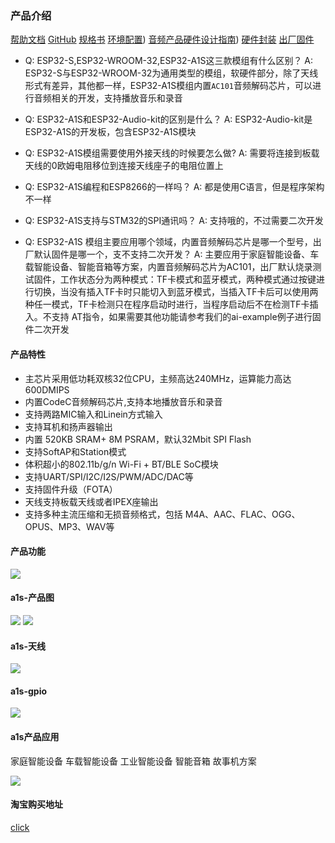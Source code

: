 ### 产品介绍

[帮助文档](https://docs.ai-thinker.com/esp32-a1s)
[GitHub](https://github.com/donny681/esp-adf.git)
[规格书](./esp32-a1s_product_specification_zh.pdf)
[环境配置](http://wiki.ai-thinker.com/esp32-a1s/env))
[音频产品硬件设计指南](./esp32_audio_design_guide.pdf))
[硬件封装](./esp32-a1s_module.rar)
[出厂固件](https://docs.ai-thinker.com/_media/esp32/boards/a1s_factory_firmware.zip)


* Q: ESP32-S,ESP32-WROOM-32,ESP32-A1S这三款模组有什么区别？
A: ESP32-S与ESP32-WROOM-32为通用类型的模组，软硬件部分，除了天线形式有差异，其他都一样，ESP32-A1S模组内置`AC101`音频解码芯片，可以进行音频相关的开发，支持播放音乐和录音

* Q: ESP32-A1S和ESP32-Audio-kit的区别是什么？
A: ESP32-Audio-kit是ESP32-A1S的开发板，包含ESP32-A1S模块

* Q: ESP32-A1S模组需要使用外接天线的时候要怎么做?
A: 需要将连接到板载天线的0欧姆电阻移位到连接天线座子的电阻位置上

* Q: ESP32-A1S编程和ESP8266的一样吗？ 
A: 都是使用C语言，但是程序架构不一样

* Q: ESP32-A1S支持与STM32的SPI通讯吗？
A: 支持哦的，不过需要二次开发

* Q: ESP32-A1S 模组主要应用哪个领域，内置音频解码芯片是哪一个型号，出厂默认固件是哪一个，支不支持二次开发？
A: 主要应用于家庭智能设备、车载智能设备、智能音箱等方案，内置音频解码芯片为AC101，出厂默认烧录测试固件，工作状态分为两种模式：TF卡模式和蓝牙模式，两种模式通过按键进行切换，当没有插入TF卡时只能切入到蓝牙模式，当插入TF卡后可以使用两种任一模式，TF卡检测只在程序启动时进行，当程序启动后不在检测TF卡插入。不支持 AT指令，如果需要其他功能请参考我们的ai-example例子进行固件二次开发

#### 产品特性

* 主芯片采用低功耗双核32位CPU，主频高达240MHz，运算能力高达600DMIPS
* 内置CodeC音频解码芯片,支持本地播放音乐和录音
* 支持两路MIC输入和Linein方式输入
* 支持耳机和扬声器输出
* 内置 520KB SRAM+ 8M PSRAM，默认32Mbit SPI Flash
* 支持SoftAP和Station模式
* 体积超小的802.11b/g/n Wi-Fi + BT/BLE SoC模块
* 支持UART/SPI/I2C/I2S/PWM/ADC/DAC等
* 支持固件升级（FOTA）
* 天线支持板载天线或者IPEX座输出
* 支持多种主流压缩和无损音频格式，包括 M4A、AAC、FLAC、OGG、OPUS、MP3、WAV等

#### 产品功能
![](a1s-产品功能.jpg)

#### a1s-产品图
![](a1s-产品图.jpg)
![](a1s-尺寸.png)

#### a1s-天线
![](a1s-天线.jpg)

#### a1s-gpio
![](a1s-gpio.png)

#### a1s产品应用

家庭智能设备
车载智能设备
工业智能设备
智能音箱
故事机方案

![](a1s产品应用.jpg)

#### 淘宝购买地址

[click](https://item.taobao.com/item.htm?spm=a1z10.5-c-s.w4002-16491566042.26.5c547cd7YwoTcl&id=574509789383)